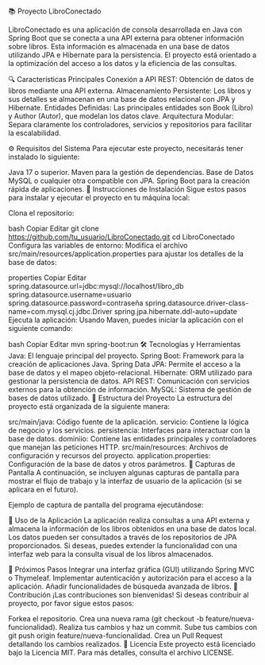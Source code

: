 📚 Proyecto LibroConectado

LibroConectado es una aplicación de consola desarrollada en Java con Spring Boot que se conecta a una API externa para obtener información sobre libros. Esta información es almacenada en una base de datos utilizando JPA e Hibernate para la persistencia. El proyecto está orientado a la optimización del acceso a los datos y la eficiencia de las consultas.

🔍 Características Principales
Conexión a API REST: Obtención de datos de libros mediante una API externa.
Almacenamiento Persistente: Los libros y sus detalles se almacenan en una base de datos relacional con JPA y Hibernate.
Entidades Definidas: Las principales entidades son Book (Libro) y Author (Autor), que modelan los datos clave.
Arquitectura Modular: Separa claramente los controladores, servicios y repositorios para facilitar la escalabilidad.

⚙️ Requisitos del Sistema
Para ejecutar este proyecto, necesitarás tener instalado lo siguiente:

Java 17 o superior.
Maven para la gestión de dependencias.
Base de Datos MySQL o cualquier otra compatible con JPA.
Spring Boot para la creación rápida de aplicaciones.
🚀 Instrucciones de Instalación
Sigue estos pasos para instalar y ejecutar el proyecto en tu máquina local:

Clona el repositorio:

bash
Copiar
Editar
git clone https://github.com/tu_usuario/LibroConectado.git
cd LibroConectado
Configura las variables de entorno: Modifica el archivo src/main/resources/application.properties para ajustar los detalles de la base de datos:

properties
Copiar
Editar
spring.datasource.url=jdbc:mysql://localhost/libro_db
spring.datasource.username=usuario
spring.datasource.password=contraseña
spring.datasource.driver-class-name=com.mysql.cj.jdbc.Driver
spring.jpa.hibernate.ddl-auto=update
Ejecuta la aplicación: Usando Maven, puedes iniciar la aplicación con el siguiente comando:

bash
Copiar
Editar
mvn spring-boot:run
🛠️ Tecnologías y Herramientas
Java: El lenguaje principal del proyecto.
Spring Boot: Framework para la creación de aplicaciones Java.
Spring Data JPA: Permite el acceso a la base de datos y el mapeo objeto-relacional.
Hibernate: ORM utilizado para gestionar la persistencia de datos.
API REST: Comunicación con servicios externos para la obtención de información.
MySQL: Sistema de gestión de bases de datos utilizado.
📂 Estructura del Proyecto
La estructura del proyecto está organizada de la siguiente manera:

src/main/java: Código fuente de la aplicación.
servicio: Contiene la lógica de negocio y los servicios.
persistencia: Interfaces para interactuar con la base de datos.
dominiio: Contiene las entidades principales y controladores que manejan las peticiones HTTP.
src/main/resources: Archivos de configuración y recursos del proyecto.
application.properties: Configuración de la base de datos y otros parámetros.
📸 Capturas de Pantalla
A continuación, se incluyen algunas capturas de pantalla para mostrar el flujo de trabajo y la interfaz de usuario de la aplicación (si se aplicara en el futuro).

Ejemplo de captura de pantalla del programa ejecutándose:


🔧 Uso de la Aplicación
La aplicación realiza consultas a una API externa y almacena la información de los libros obtenidos en una base de datos local. Los datos pueden ser consultados a través de los repositorios de JPA proporcionados. Si deseas, puedes extender la funcionalidad con una interfaz web para la consulta visual de los libros almacenados.

🔨 Próximos Pasos
Integrar una interfaz gráfica (GUI) utilizando Spring MVC o Thymeleaf.
Implementar autenticación y autorización para el acceso a la aplicación.
Añadir funcionalidades de búsqueda avanzada de libros.
🤝 Contribución
¡Las contribuciones son bienvenidas! Si deseas contribuir al proyecto, por favor sigue estos pasos:

Forkea el repositorio.
Crea una nueva rama (git checkout -b feature/nueva-funcionalidad).
Realiza tus cambios y haz un commit.
Sube tus cambios con git push origin feature/nueva-funcionalidad.
Crea un Pull Request detallando los cambios realizados.
📑 Licencia
Este proyecto está licenciado bajo la Licencia MIT. Para más detalles, consulta el archivo LICENSE.
